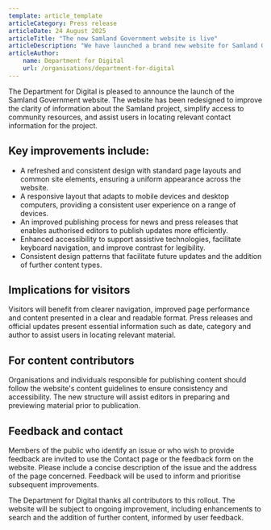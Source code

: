 ```yaml
---
template: article_template
articleCategory: Press release
articleDate: 24 August 2025
articleTitle: "The new Samland Government website is live"
articleDescription: "We have launched a brand new website for Samland Government, making it easier to find the information you need."
articleAuthor:
    name: Department for Digital
    url: /organisations/department-for-digital
---
```


The Department for Digital is pleased to announce the launch of the Samland Government website. The website has been redesigned to improve the clarity of information about the Samland project, simplify access to community resources, and assist users in locating relevant contact information for the project.

## Key improvements include:

- A refreshed and consistent design with standard page layouts and common site elements, ensuring a uniform appearance across the website.
- A responsive layout that adapts to mobile devices and desktop computers, providing a consistent user experience on a range of devices.
- An improved publishing process for news and press releases that enables authorised editors to publish updates more efficiently.
- Enhanced accessibility to support assistive technologies, facilitate keyboard navigation, and improve contrast for legibility.
- Consistent design patterns that facilitate future updates and the addition of further content types.

## Implications for visitors

Visitors will benefit from clearer navigation, improved page performance and content presented in a clear and readable format. Press releases and official updates present essential information such as date, category and author to assist users in locating relevant material.

## For content contributors

Organisations and individuals responsible for publishing content should follow the website's content guidelines to ensure consistency and accessibility. The new structure will assist editors in preparing and previewing material prior to publication.

## Feedback and contact

Members of the public who identify an issue or who wish to provide feedback are invited to use the Contact page or the feedback form on the website. Please include a concise description of the issue and the address of the page concerned. Feedback will be used to inform and prioritise subsequent improvements.

The Department for Digital thanks all contributors to this rollout. The website will be subject to ongoing improvement, including enhancements to search and the addition of further content, informed by user feedback.
